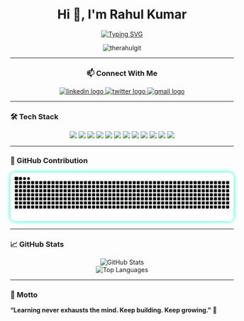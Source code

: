 <h1 align="center">Hi 👋, I'm Rahul Kumar</h1>

<p align="center">
  <a href="https://git.io/typing-svg">
    <img src="https://readme-typing-svg.demolab.com?font=Fira+Code&size=18&duration=4000&pause=1000&color=00FF00&center=true&vCenter=true&width=750&lines=Aspiring+Web+Developer+%26+Cybersecurity+Learner;Building+Secure+Web+Applications+with+Code;Solving+Real-World+Tech+Problems;Exploring+OWASP%2C+Bug+Bounty%2C+and+Ethical+Hacking" alt="Typing SVG" />
  </a>
</p>

<p align="center">
  <img src="https://komarev.com/ghpvc/?username=therahulgit&label=Profile%20views&color=0e75b6&style=flat" alt="therahulgit" />
</p>

---

<h3 align="center"> 📫 Connect With Me </h3>
<div align="center">
  <a href="https://www.linkedin.com/in/rahullibraz/" target="_blank">
    <img src="https://img.shields.io/static/v1?message=LinkedIn&logo=linkedin&label=&color=0077B5&logoColor=white&labelColor=&style=for-the-badge" height="35" alt="linkedin logo"  />
  </a>
  <a href="https://twitter.com/Rahullibraz" target="_blank">
    <img src="https://img.shields.io/static/v1?message=Twitter&logo=twitter&label=&color=1DA1F2&logoColor=white&labelColor=&style=for-the-badge" height="35" alt="twitter logo"  />
  </a>
  <a href="mailto:rahul.leox@gmail.com" target="_blank">
    <img src="https://img.shields.io/static/v1?message=Gmail&logo=gmail&label=&color=D14836&logoColor=white&labelColor=&style=for-the-badge" height="35" alt="gmail logo"  />
  </a>
</div>

---

### 🛠️ Tech Stack

<p align="center">
  <img src="https://img.shields.io/badge/C++-00599C?style=flat&logo=c%2B%2B&logoColor=white"/>
  <img src="https://img.shields.io/badge/Python-14354C?style=flat&logo=python&logoColor=white"/>
  <img src="https://img.shields.io/badge/JavaScript-F7DF1E?style=flat&logo=javascript&logoColor=black"/>
  <img src="https://img.shields.io/badge/React-61DAFB?style=flat&logo=react&logoColor=black"/>
  <img src="https://img.shields.io/badge/Node.js-339933?style=flat&logo=node.js&logoColor=white"/>
  <img src="https://img.shields.io/badge/Express.js-000000?style=flat&logo=express&logoColor=white"/>
  <img src="https://img.shields.io/badge/MongoDB-4EA94B?style=flat&logo=mongodb&logoColor=white"/>
  <img src="https://img.shields.io/badge/MySQL-4479A1?style=flat&logo=mysql&logoColor=white"/>
  <img src="https://img.shields.io/badge/HTML5-E34F26?style=flat&logo=html5&logoColor=white"/>
  <img src="https://img.shields.io/badge/CSS3-1572B6?style=flat&logo=css3&logoColor=white"/>
  <img src="https://img.shields.io/badge/Git-F05032?style=flat&logo=git&logoColor=white"/>
  <img src="https://img.shields.io/badge/GitHub-181717?style=flat&logo=github&logoColor=white"/>
</p>

---

### 🐍 GitHub Contribution

<p align="center">
  <img src="https://raw.githubusercontent.com/TheRahulGit/TheRahulGit/output/snake.svg"
       style="max-width: 100%; border-radius: 12px; box-shadow: 0 0 10px #00ffcc;" />
</p>

---

### 📈 GitHub Stats


<p align="center">
  <img src="https://github-readme-stats.vercel.app/api?username=TheRahulGit&show_icons=true&theme=react&count_private=true" alt="GitHub Stats" />
  <br/>
  <img src="https://github-readme-stats.vercel.app/api/top-langs/?username=TheRahulGit&layout=compact&theme=react" alt="Top Languages" />
</p>

---

### 🔖 Motto  
**“Learning never exhausts the mind. Keep building. Keep growing.”** 🚀

